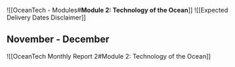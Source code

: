 ![[OceanTech - Modules#**Module 2: Technology of the Ocean**]]
![[Expected Delivery Dates Disclaimer]]

## November - December
![[OceanTech Monthly Report 2#Module 2: Technology of the Ocean]]